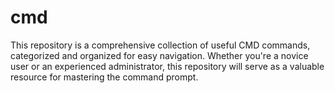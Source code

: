 # cmd
This repository is a comprehensive collection of useful CMD commands, categorized and organized for easy navigation. Whether you're a novice user or an experienced administrator, this repository will serve as a valuable resource for mastering the command prompt.
